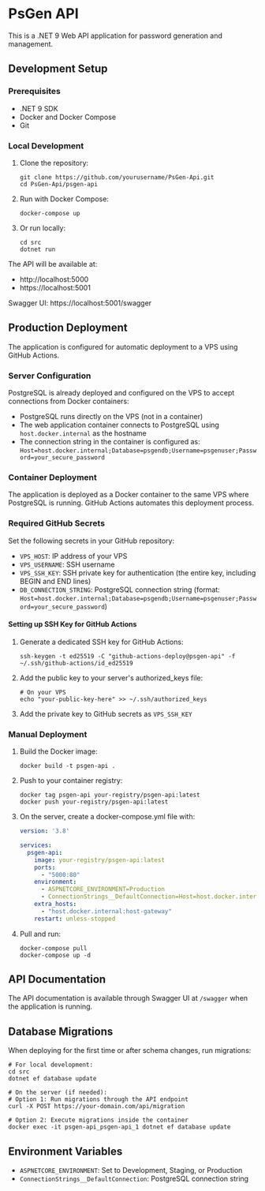 # PsGen API

This is a .NET 9 Web API application for password generation and management.

## Development Setup

### Prerequisites

- .NET 9 SDK
- Docker and Docker Compose
- Git

### Local Development

1. Clone the repository:
   ```
   git clone https://github.com/yourusername/PsGen-Api.git
   cd PsGen-Api/psgen-api
   ```

2. Run with Docker Compose:
   ```
   docker-compose up
   ```

3. Or run locally:
   ```
   cd src
   dotnet run
   ```

The API will be available at:
- http://localhost:5000
- https://localhost:5001

Swagger UI: https://localhost:5001/swagger

## Production Deployment

The application is configured for automatic deployment to a VPS using GitHub Actions.

### Server Configuration

PostgreSQL is already deployed and configured on the VPS to accept connections from Docker containers:

- PostgreSQL runs directly on the VPS (not in a container)
- The web application container connects to PostgreSQL using `host.docker.internal` as the hostname
- The connection string in the container is configured as: `Host=host.docker.internal;Database=psgendb;Username=psgenuser;Password=your_secure_password`

### Container Deployment

The application is deployed as a Docker container to the same VPS where PostgreSQL is running. GitHub Actions automates this deployment process.

### Required GitHub Secrets

Set the following secrets in your GitHub repository:

- `VPS_HOST`: IP address of your VPS
- `VPS_USERNAME`: SSH username
- `VPS_SSH_KEY`: SSH private key for authentication (the entire key, including BEGIN and END lines)
- `DB_CONNECTION_STRING`: PostgreSQL connection string (format: `Host=host.docker.internal;Database=psgendb;Username=psgenuser;Password=your_secure_password`)

#### Setting up SSH Key for GitHub Actions

1. Generate a dedicated SSH key for GitHub Actions:
   ```
   ssh-keygen -t ed25519 -C "github-actions-deploy@psgen-api" -f ~/.ssh/github-actions/id_ed25519
   ```

2. Add the public key to your server's authorized_keys file:
   ```
   # On your VPS
   echo "your-public-key-here" >> ~/.ssh/authorized_keys
   ```

3. Add the private key to GitHub secrets as `VPS_SSH_KEY`

### Manual Deployment

1. Build the Docker image:
   ```
   docker build -t psgen-api .
   ```

2. Push to your container registry:
   ```
   docker tag psgen-api your-registry/psgen-api:latest
   docker push your-registry/psgen-api:latest
   ```

3. On the server, create a docker-compose.yml file with:
   ```yaml
   version: '3.8'
   
   services:
     psgen-api:
       image: your-registry/psgen-api:latest
       ports:
         - "5000:80"
       environment:
         - ASPNETCORE_ENVIRONMENT=Production
         - ConnectionStrings__DefaultConnection=Host=host.docker.internal;Database=psgendb;Username=psgenuser;Password=your_secure_password
       extra_hosts:
         - "host.docker.internal:host-gateway"
       restart: unless-stopped
   ```

4. Pull and run:
   ```
   docker-compose pull
   docker-compose up -d
   ```

## API Documentation

The API documentation is available through Swagger UI at `/swagger` when the application is running.

## Database Migrations

When deploying for the first time or after schema changes, run migrations:

```
# For local development:
cd src
dotnet ef database update

# On the server (if needed):
# Option 1: Run migrations through the API endpoint
curl -X POST https://your-domain.com/api/migration

# Option 2: Execute migrations inside the container
docker exec -it psgen-api_psgen-api_1 dotnet ef database update
```

## Environment Variables

- `ASPNETCORE_ENVIRONMENT`: Set to Development, Staging, or Production
- `ConnectionStrings__DefaultConnection`: PostgreSQL connection string
